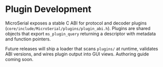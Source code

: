 # Plugin Development

MicroSerial exposes a stable C ABI for protocol and decoder plugins (`core/include/MicroSerial/plugins/plugin_abi.h`). Plugins are shared objects that export `ms_plugin_query` returning a descriptor with metadata and function pointers.

Future releases will ship a loader that scans `plugins/` at runtime, validates ABI versions, and wires plugin output into GUI views. Authoring guide coming soon.

